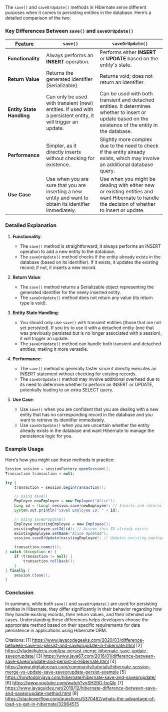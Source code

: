 The `save()` and `saveOrUpdate()` methods in Hibernate serve different purposes when it comes to persisting entities in the database. Here’s a detailed comparison of the two:

### Key Differences Between `save()` and `saveOrUpdate()`

| Feature                     | `save()`                                      | `saveOrUpdate()`                              |
|-----------------------------|-----------------------------------------------|-----------------------------------------------|
| **Functionality**           | Always performs an **INSERT** operation.     | Performs either **INSERT** or **UPDATE** based on the entity's state. |
| **Return Value**            | Returns the generated identifier (Serializable). | Returns void; does not return an identifier. |
| **Entity State Handling**   | Can only be used with transient (new) entities. If used with a persistent entity, it will trigger an update. | Can be used with both transient and detached entities. It determines whether to insert or update based on the existence of the entity in the database. |
| **Performance**             | Simpler, as it directly inserts without checking for existence. | Slightly more complex due to the need to check if the entity already exists, which may involve an additional database query. |
| **Use Case**                | Use when you are sure that you are inserting a new entity and want to obtain its identifier immediately. | Use when you might be dealing with either new or existing entities and want Hibernate to handle the decision of whether to insert or update. |

### Detailed Explanation

1. **Functionality**:
    - The `save()` method is straightforward; it always performs an INSERT operation to add a new entity to the database.
    - The `saveOrUpdate()` method checks if the entity already exists in the database (based on its identifier). If it exists, it updates the existing record; if not, it inserts a new record.

2. **Return Value**:
    - The `save()` method returns a Serializable object representing the generated identifier for the newly inserted entity.
    - The `saveOrUpdate()` method does not return any value (its return type is void).

3. **Entity State Handling**:
    - You should only use `save()` with transient entities (those that are not yet persisted). If you try to use it with a detached entity (one that was previously persisted but is no longer associated with a session), it will trigger an update.
    - The `saveOrUpdate()` method can handle both transient and detached entities, making it more versatile.

4. **Performance**:
    - The `save()` method is generally faster since it directly executes an INSERT statement without checking for existing records.
    - The `saveOrUpdate()` method may involve additional overhead due to its need to determine whether to perform an INSERT or UPDATE, potentially leading to an extra SELECT query.

5. **Use Case**:
    - Use `save()` when you are confident that you are dealing with a new entity that has no corresponding record in the database and you want to retrieve its identifier immediately.
    - Use `saveOrUpdate()` when you are uncertain whether the entity already exists in the database and want Hibernate to manage the persistence logic for you.

### Example Usage

Here’s how you might use these methods in practice:

```java
Session session = sessionFactory.openSession();
Transaction transaction = null;

try {
    transaction = session.beginTransaction();

    // Using save()
    Employee newEmployee = new Employee("Alice");
    Long id = (Long) session.save(newEmployee); // Inserts and returns generated ID
    System.out.println("Saved Employee ID: " + id);

    // Using saveOrUpdate()
    Employee existingEmployee = new Employee();
    existingEmployee.setId(id); // Assume this ID already exists
    existingEmployee.setName("Alice Updated");
    session.saveOrUpdate(existingEmployee); // Updates existing employee

    transaction.commit();
} catch (Exception e) {
    if (transaction != null) {
        transaction.rollback();
    }
} finally {
    session.close();
}
```

### Conclusion

In summary, while both `save()` and `saveOrUpdate()` are used for persisting entities in Hibernate, they differ significantly in their behavior regarding how they handle existing records, their return values, and their intended use cases. Understanding these differences helps developers choose the appropriate method based on their specific requirements for data persistence in applications using Hibernate ORM.

Citations:
[1] https://www.javacodegeeks.com/2020/03/difference-between-save-vs-persist-and-saveorupdate-in-hibernate.html
[2] https://vladmihalcea.com/jpa-persist-merge-hibernate-save-update-saveorupdate/
[3] https://www.java67.com/2016/01/difference-between-save-saveorupdate-and-persist-in-Hibernate.html
[4] https://www.digitalocean.com/community/tutorials/hibernate-session-merge-vs-update-save-saveorupdate-persist-example
[5] https://howtodoinjava.com/hibernate/hibernate-save-and-saveorupdate/
[6] https://www.youtube.com/watch?v=SH29O-bcQlc
[7] https://www.javaguides.net/2019/12/hibernate-difference-between-save-and-saveorupdate-method.html
[8] https://stackoverflow.com/questions/5370482/whats-the-advantage-of-load-vs-get-in-hibernate/32964515